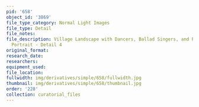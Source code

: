 ```yaml
---
pid: '658'
object_id: '3869'
file_type_category: Normal Light Images
file_type: Detail
file_notes:
file_description: Village Landscape with Dancers, Ballad Singers, and Possible Self
  Portrait - Detail 4
original_format:
research_date:
researchers:
equipment_used:
file_location:
fullwidth: img/derivatives/simple/658/fullwidth.jpg
thumbnail: img/derivatives/simple/658/thumbnail.jpg
order: '228'
collection: curatorial_files
---
```

